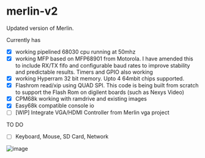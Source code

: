 # merlin-v2
Updated version of Merlin. 

Currently has 
- [x] working pipelined 68030 cpu running at 50mhz
- [x] working MFP based on MFP68901 from Motorola. I have amended this to include RX/TX fifo and configurable baud rates to improve stability and predictable results. Timers and GPIO also working
- [x] working Hyperram 32 bit memory. Upto 4 64mbit chips supported.
- [X] Flashrom read/xip using QUAD SPI. This code is being built from scratch to support the Flash Rom on digilent boards (such as Nexys Video)
- [X] CPM68k working with ramdrive and existing images
- [X] Easy68k compatible console io  
- [ ] [WIP] Integrate VGA/HDMI Controller from Merlin vga project
      
TO DO
- [ ] Keyboard, Mouse, SD Card, Network


![image](https://github.com/mattuna15/merlin-v2/assets/16086727/93461986-8602-4a06-a2a1-92b2070e981f)

